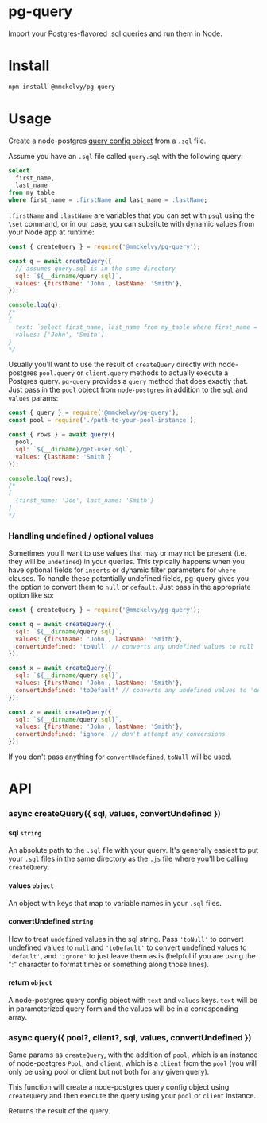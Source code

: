 # pg-query
Import your Postgres-flavored .sql queries and run them in Node.

# Install
```bash
npm install @mmckelvy/pg-query
```

# Usage
Create a node-postgres [query config object](https://node-postgres.com/features/queries) from a `.sql` file.

Assume you have an `.sql` file called `query.sql` with the following query:

```sql
select
  first_name,
  last_name
from my_table
where first_name = :firstName and last_name = :lastName;
```

`:firstName` and `:lastName` are variables that you can set with `psql` using the `\set` command, or in our case, you can subsitute with dynamic values from your Node app at runtime:

```javascript
const { createQuery } = require('@mmckelvy/pg-query');

const q = await createQuery({
  // assumes query.sql is in the same directory
  sql: `${__dirname/query.sql}`,
  values: {firstName: 'John', lastName: 'Smith'},
});

console.log(q);
/*
{
  text: `select first_name, last_name from my_table where first_name = $1 and last_name = $2;`,
  values: ['John', 'Smith']
}
*/
```

Usually you'll want to use the result of `createQuery` directly with node-postgres `pool.query` or `client.query` methods to actually execute a Postgres query.  `pg-query` provides a `query` method that does exactly that.  Just pass in the `pool` object from `node-postgres` in addition to the `sql` and `values` params:

```javascript
const { query } = require('@mmckelvy/pg-query');
const pool = require('./path-to-your-pool-instance');

const { rows } = await query({
  pool,
  sql: `${__dirname}/get-user.sql`,
  values: {lastName: 'Smith'}
});

console.log(rows);
/*
[
  {first_name: 'Joe', last_name: 'Smith'}
]
*/
```

### Handling undefined / optional values
Sometimes you'll want to use values that may or may not be present (i.e. they will be `undefined`) in your queries.  This typically happens when you have optional fields for `inserts` or dynamic filter parameters for `where` clauses.  To handle these potentially undefined fields, pg-query gives you the option to convert them to `null` or `default`.  Just pass in the appropriate option like so:

```javascript
const { createQuery } = require('@mmckelvy/pg-query');

const q = await createQuery({
  sql: `${__dirname/query.sql}`,
  values: {firstName: 'John', lastName: 'Smith'},
  convertUndefined: 'toNull' // converts any undefined values to null
});

const x = await createQuery({
  sql: `${__dirname/query.sql}`,
  values: {firstName: 'John', lastName: 'Smith'},
  convertUndefined: 'toDefault' // converts any undefined values to 'default'
});

const z = await createQuery({
  sql: `${__dirname/query.sql}`,
  values: {firstName: 'John', lastName: 'Smith'},
  convertUndefined: 'ignore' // don't attempt any conversions
});

```
If you don't pass anything for `convertUndefined`, `toNull` will be used.

# API
### async createQuery({ sql, values, convertUndefined })

#### sql `string`
An absolute path to the `.sql` file with your query.  It's generally easiest to put your `.sql` files in the same directory as the `.js` file where you'll be calling `createQuery`.

#### values `object`
An object with keys that map to variable names in your `.sql` files.

#### convertUndefined `string`
How to treat `undefined` values in the sql string.  Pass `'toNull'` to convert undefined values to `null` and `'toDefault'` to convert undefined values to `'default'`, and `'ignore'` to just leave them as is (helpful if you are using the ":" character to format times or something along those lines).

#### return `object`
A node-postgres query config object with `text` and `values` keys.  `text` will be in parameterized query form and the values will be in a corresponding array.

### async query({ pool?, client?, sql, values, convertUndefined })
Same params as `createQuery`, with the addition of `pool`, which is an instance of node-postgres `Pool`, and `client`, which is a `client` from the `pool` (you will only be using pool or client but not both for any given query).

This function will create a node-postgres query config object using `createQuery` and then execute the query using your `pool` or `client` instance.

Returns the result of the query.
